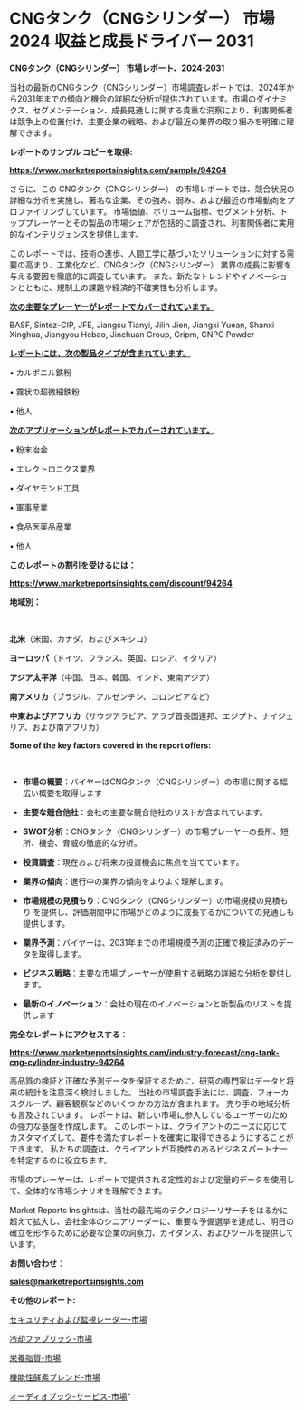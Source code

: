 # CNGタンク（CNGシリンダー） 市場 2024 収益と成長ドライバー 2031

<strong>CNGタンク（CNGシリンダー） 市場レポート、2024-2031</strong>

当社の最新のCNGタンク（CNGシリンダー）市場調査レポートでは、2024年から2031年までの傾向と機会の詳細な分析が提供されています。市場のダイナミクス、セグメンテーション、成長見通しに関する貴重な洞察により、利害関係者は競争上の位置付け、主要企業の戦略、および最近の業界の取り組みを明確に理解できます。



<strong>レポートのサンプル コピーを取得:</strong> <a href=https://www.marketreportsinsights.com/sample/94264>

<strong><u>https://www.marketreportsinsights.com/sample/94264</u></strong></a>

さらに、この CNGタンク（CNGシリンダー） の市場レポートでは、競合状況の詳細な分析を実施し、著名な企業、その強み、弱み、および最近の市場動向をプロファイリングしています。 市場価値、ボリューム指標、セグメント分析、トッププレーヤーとその製品の市場シェアが包括的に調査され、利害関係者に実用的なインテリジェンスを提供します。

このレポートでは、技術の進歩、人間工学に基づいたソリューションに対する需要の高まり、工業化など、CNGタンク（CNGシリンダー） 業界の成長に影響を与える要因を徹底的に調査しています。 また、新たなトレンドやイノベーションとともに、規制上の課題や経済的不確実性も分析します。



<strong><u>次の主要なプレーヤーがレポートでカバーされています。</u></strong>

BASF, Sintez-CIP, JFE, Jiangsu Tianyi, Jilin Jien, Jiangxi Yuean, Shanxi Xinghua, Jiangyou Hebao, Jinchuan Group, Gripm, CNPC Powder



<strong><u><b>レポートには、次の製品タイプが含まれています。</b></u></strong>

• カルボニル鉄粉

• 霧状の超微細鉄粉

• 他人



<strong><u><b>次のアプリケーションがレポートでカバーされています。</b></u></strong>

• 粉末冶金

• エレクトロニクス業界

• ダイヤモンド工具

• 軍事産業

• 食品医薬品産業

• 他人



<strong><b>このレポートの割引を受けるには：</b></strong>

<a href=https://www.marketreportsinsights.com/discount/94264>

<strong><u>https://www.marketreportsinsights.com/discount/94264</u></strong></a>



<strong>地域別：</strong>

<strong> </strong>



<strong>北米</strong>（米国、カナダ、およびメキシコ）



<strong>ヨーロッパ</strong>（ドイツ、フランス、英国、ロシア、イタリア）



<strong>アジア太平洋</strong>（中国、日本、韓国、インド、東南アジア）



<strong>南アメリカ</strong>（ブラジル、アルゼンチン、コロンビアなど）



<strong>中東およびアフリカ</strong>（サウジアラビア、アラブ首長国連邦、エジプト、ナイジェリア、および南アフリカ）



<strong>Some of the key factors covered in the report offers:</strong>

<strong> </strong>
<ul>
  <li>

<strong>市場の概要</strong>：バイヤーはCNGタンク（CNGシリンダー）の市場に関する幅広い概要を取得します</li>
  <li>

<strong>主要な競合他社</strong>：会社の主要な競合他社のリストが含まれています。</li>
  <li>

<strong>SWOT分析</strong>：CNGタンク（CNGシリンダー）の市場プレーヤーの長所、短所、機会、脅威の徹底的な分析。</li>
  <li>

<strong>投資調査</strong>：現在および将来の投資機会に焦点を当てています。</li>
  <li>

<strong>業界の傾向</strong>：進行中の業界の傾向をよりよく理解します。</li>
  <li>

<strong>市場規模の見積もり</strong>：CNGタンク（CNGシリンダー）の市場規模の見積もり を提供し、評価期間中に市場がどのように成長するかについての見通しも提供します。</li>
  <li>

<strong>業界予測</strong>：バイヤーは、2031年までの市場規模予測の正確で検証済みのデータを取得します。</li>
  <li>

<strong>ビジネス戦略</strong>：主要な市場プレーヤーが使用する戦略の詳細な分析を提供します。</li>
  <li>

<strong>最新のイノベーション</strong>：会社の現在のイノベーションと新製品のリストを提供します</li>
</ul>


<strong>完全なレポートにアクセスする</strong>：

<a href=https://www.marketreportsinsights.com/industry-forecast/cng-tank-cng-cylinder-industry-94264>

<strong><u>https://www.marketreportsinsights.com/industry-forecast/cng-tank-cng-cylinder-industry-94264</u></strong></a>

高品質の検証と正確な予測データを保証するために、研究の専門家はデータと将来の統計を注意深く検討しました。 当社の市場調査手法には、調査、フォーカスグループ、顧客観察などのいくつ かの方法が含まれます。 売り手の地域分析も言及されています。 レポートは、新しい市場に参入しているユーザーのための強力な基盤を作成します。 このレポートは、クライアントのニーズに応じてカスタマイズして、要件を満たすレポートを確実に取得できるようにすることができます。 私たちの調査は、クライアントが互換性のあるビジネスパートナーを特定するのに役立ちます。

市場のプレーヤーは、レポートで提供される定性的および定量的データを使用して、全体的な市場シナリオを理解できます。

Market Reports Insightsは、当社の最先端のテクノロジーリサーチをはるかに超えて拡大し、会社全体のシニアリーダーに、重要な予備選挙を達成し、明日の確立を形作るために必要な企業の洞察力、ガイダンス、およびツールを提供しています。



<strong><b>お問い合わせ</b></strong>：

<a href=mailto:sales@marketreportsinsights.com>

<strong><u>sales@marketreportsinsights.com</u></strong></a>



<strong>その他のレポート:</strong>

<a href=https://www.linkedin.com/pulse/セキュリティおよび監視レーダー-市場-2023-年のダイナミクスとビジネストレンド-2030-eorcf/>セキュリティおよび監視レーダー-市場</a>

<a href=https://www.linkedin.com/pulse/冷却ファブリック-市場-2023-年のダイナミクスとビジネストレンド-pvuqf/>冷却ファブリック-市場</a>

<a href=https://www.linkedin.com/pulse/栄養脂質-市場-2030-年までの需要に焦点を当てた-2023-年調査レポート-pr-news-hub-iozlf/>栄養脂質-市場</a>

<a href=https://www.linkedin.com/pulse/機能性酵素ブレンド-市場-2023-総利益と主要ベンダー-2030-96w5f/>機能性酵素ブレンド-市場</a>

<a href=https://www.linkedin.com/pulse/オーディオブック-サービス-市場-2023-swot-分析と最新イノベーション-flcjf/>オーディオブック-サービス-市場</a>"
